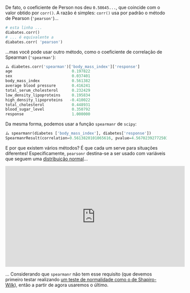 De fato, o coeficiente de Person nos deu `0.58645...`, que coincide com o valor obtido por `corr()`. A razão é simples: `corr()` usa por padrão o método de Pearson (`'pearson'`)...

```python
# esta linha ...
diabates.corr()
# ... é equivalente a
diabates.corr( 'pearson')
```

...mas você pode usar outro método, como o coeficiente de correlação de Spearman (`'spearman'`):

```python
ム diabetes.corr('spearman')['body_mass_index']['response']
age                          0.197822
sex                          0.037401
body_mass_index              0.561382
average blood pressure       0.416241
total_serum_cholesterol      0.232429
low_density_lipoproteins     0.195834
high_density_lipoproteins   -0.410022
total_cholesterol            0.448931
blood_sugar_level            0.350792
response                     1.000000
```

Da mesma forma, podemos usar a função `spearmanr` de `scipy`:

```python
ム spearmanr(diabetes ['body_mass_index'], diabetes['response'])
SpearmanrResult(correlation=0.5613820101065616, pvalue=4.567023927725032e-38)
```

E por que existem vários métodos? É que cada um serve para situações diferentes! Especificamente, `pearsonr` destina-se a ser usado com variáveis ​​que seguem uma [distribuição normal](https://pt.wikipedia.org/wiki/Distribui%C3%A7%C3%A3o_normal)...

<iframe width="560" height="315" src="https://www.youtube.com/embed/EvHiee7gs9Y" title="YouTube video player" frameborder="0" allow="accelerometer; autoplay; clipboard-write; encrypted-media; gyroscope; picture-in-picture" allowfullscreen></iframe>

... Considerando que `spearmanr` não tem esse requisito (que devemos primeiro testar realizando [um teste de normalidade como o de Shapiro-Wilk](https://pt.wikipedia.org/wiki/Teste_de_Shapiro%E2%80%93Wilk)), então a partir de agora usaremos o último.
